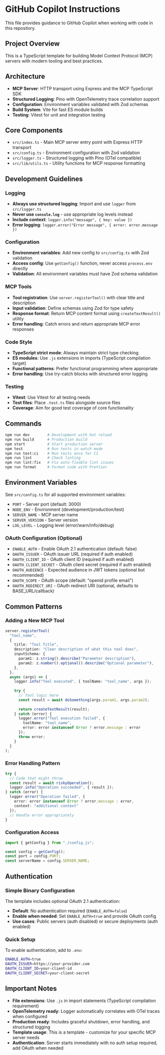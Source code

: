 # GitHub Copilot Instructions

This file provides guidance to GitHub Copilot when working with code in this repository.

## Project Overview

This is a TypeScript template for building Model Context Protocol (MCP) servers with modern tooling and best practices.

## Architecture

- **MCP Server**: HTTP transport using Express and the MCP TypeScript SDK
- **Structured Logging**: Pino with OpenTelemetry trace correlation support
- **Configuration**: Environment variables validated with Zod schemas
- **Build System**: Vite for fast ES module builds
- **Testing**: Vitest for unit and integration testing

## Core Components

- `src/index.ts` - Main MCP server entry point with Express HTTP transport
- `src/config.ts` - Environment configuration with Zod validation
- `src/logger.ts` - Structured logging with Pino (OTel compatible)
- `src/lib/utils.ts` - Utility functions for MCP response formatting

## Development Guidelines

### Logging
- **Always use structured logging**: Import and use `logger` from `src/logger.ts`
- **Never use `console.log`** - use appropriate log levels instead
- **Include context**: `logger.info("message", { key: value })`
- **Error logging**: `logger.error("Error message", { error: error.message })`

### Configuration
- **Environment variables**: Add new config to `src/config.ts` with Zod validation
- **Access config**: Use `getConfig()` function, never access `process.env` directly
- **Validation**: All environment variables must have Zod schema validation

### MCP Tools
- **Tool registration**: Use `server.registerTool()` with clear title and description
- **Input validation**: Define schemas using Zod for type safety
- **Response format**: Return MCP content format using `createTextResult()` utility
- **Error handling**: Catch errors and return appropriate MCP error responses

### Code Style
- **TypeScript strict mode**: Always maintain strict type checking
- **ES modules**: Use `.js` extensions in imports (TypeScript compilation target)
- **Functional patterns**: Prefer functional programming where appropriate
- **Error handling**: Use try-catch blocks with structured error logging

### Testing
- **Vitest**: Use Vitest for all testing needs
- **Test files**: Place `.test.ts` files alongside source files
- **Coverage**: Aim for good test coverage of core functionality

## Commands

```bash
npm run dev        # Development with hot reload
npm run build      # Production build
npm start          # Start production server
npm test           # Run tests in watch mode
npm run test:ci    # Run tests once for CI
npm run lint       # Check linting
npm run lint:fix   # Fix auto-fixable lint issues
npm run format     # Format code with Prettier
```

## Environment Variables

See `src/config.ts` for all supported environment variables:

- `PORT` - Server port (default: 3000)
- `NODE_ENV` - Environment (development/production/test)
- `SERVER_NAME` - MCP server name
- `SERVER_VERSION` - Server version
- `LOG_LEVEL` - Logging level (error/warn/info/debug)

### OAuth Configuration (Optional)

- `ENABLE_AUTH` - Enable OAuth 2.1 authentication (default: false)
- `OAUTH_ISSUER` - OAuth issuer URL (required if auth enabled)
- `OAUTH_CLIENT_ID` - OAuth client ID (required if auth enabled)
- `OAUTH_CLIENT_SECRET` - OAuth client secret (required if auth enabled)
- `OAUTH_AUDIENCE` - Expected audience in JWT tokens (optional but recommended)
- `OAUTH_SCOPE` - OAuth scope (default: "openid profile email")
- `OAUTH_REDIRECT_URI` - OAuth redirect URI (optional, defaults to BASE_URL/callback)

## Common Patterns

### Adding a New MCP Tool

```typescript
server.registerTool(
  "tool_name",
  {
    title: "Tool Title",
    description: "Clear description of what this tool does",
    inputSchema: {
      param1: z.string().describe("Parameter description"),
      param2: z.number().optional().describe("Optional parameter"),
    },
  },
  async (args) => {
    logger.info("Tool executed", { toolName: "tool_name", args });
    
    try {
      // Tool logic here
      const result = await doSomething(args.param1, args.param2);
      
      return createTextResult(result);
    } catch (error) {
      logger.error("Tool execution failed", { 
        toolName: "tool_name", 
        error: error instanceof Error ? error.message : error 
      });
      throw error;
    }
  }
);
```

### Error Handling Pattern

```typescript
try {
  // Code that might throw
  const result = await riskyOperation();
  logger.info("Operation succeeded", { result });
} catch (error) {
  logger.error("Operation failed", { 
    error: error instanceof Error ? error.message : error,
    context: "additional context"
  });
  // Handle error appropriately
}
```

### Configuration Access

```typescript
import { getConfig } from "./config.js";

const config = getConfig();
const port = config.PORT;
const serverName = config.SERVER_NAME;
```

## Authentication

### Simple Binary Configuration

The template includes optional OAuth 2.1 authentication:

- **Default**: No authentication required (`ENABLE_AUTH=false`)
- **Enable when needed**: Set `ENABLE_AUTH=true` and provide OAuth config
- **Use cases**: Public servers (auth disabled) or secure deployments (auth enabled)

### Quick Setup

To enable authentication, add to `.env`:
```bash
ENABLE_AUTH=true
OAUTH_ISSUER=https://your-provider.com
OAUTH_CLIENT_ID=your-client-id
OAUTH_CLIENT_SECRET=your-client-secret
```

## Important Notes

- **File extensions**: Use `.js` in import statements (TypeScript compilation requirement)
- **OpenTelemetry ready**: Logger automatically correlates with OTel traces when configured
- **Production ready**: Includes graceful shutdown, error handling, and structured logging
- **Template usage**: This is a template - customize for your specific MCP server needs
- **Authentication**: Server starts immediately with no auth setup required, add OAuth when needed